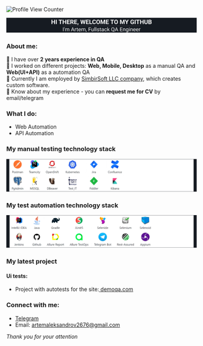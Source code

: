 ![Profile View Counter](https://komarev.com/ghpvc/?username=Artem-Alexandrov-QA&color=161B22)
<div align="center">
  <img src="https://github.com/elf-elf/elf-elf/blob/main/header.png" />
</div>

### About me:

  🔳 I have over **2 years experience in QA**  
  🔳 I worked on different projects: **Web, Mobile, Desktop** as a manual QA and **Web(UI+API)** as a automation QA  
  🔳 Currently I am employed by [SimbirSoft LLC company](https://www.simbirsoft.com/en/), which creates custom software.   
  🔳 Know about my experience - you can **request me for CV** by email/telegram  

<h3 align="left">What I do: </h3>

- Web Automation  
- API Automation  

### My manual testing technology stack
<div align="left">
  <img src="https://github.com/elf-elf/elf-elf/blob/main/Manual_black.png" />
</div>

### My test automation technology stack
<div align="left">
  <img src="https://github.com/elf-elf/elf-elf/blob/main/Auto_black.png" />
</div>

### My latest project
#### Ui tests:
- Project with autotests for the site:[ demoqa.com](https://github.com/Artem-Alexandrov-QA/demoqa-AllureAndJenkins-tests)

### Connect with me:
- [Telegram](https://t.me/artemalexandrov09)
- Email: artemaleksandrov2676@gmail.com

_Thank you for your attention_
